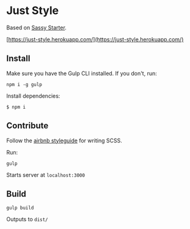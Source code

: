 # Just Style
Based on [Sassy Starter][0]. 

[https://just-style.herokuapp.com/](https://just-style.herokuapp.com/)

## Install

Make sure you have the Gulp CLI installed. If you don't, run:
```
npm i -g gulp
```

Install dependencies:
```
$ npm i
```

## Contribute

Follow the [airbnb styleguide][1] for writing SCSS.

Run:
```
gulp
```
Starts server at `localhost:3000`

## Build
```
gulp build
```
Outputs to `dist/`

[0]: https://github.com/minamarkham/sassy-starter
[1]: https://github.com/airbnb/css
[2]: http://bradfrost.com/blog/post/atomic-web-design/
[3]: https://github.com/pattern-lab/patternlab-node